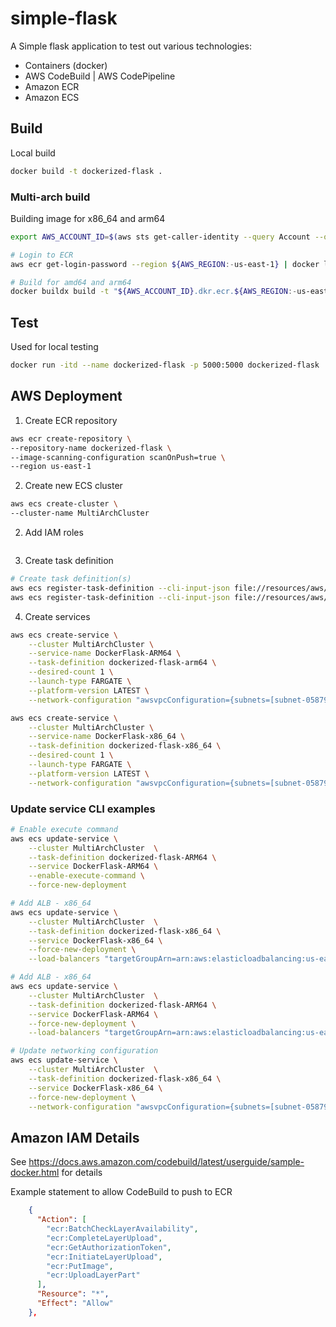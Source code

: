 # simple-flask

A Simple flask application to test out various technologies:

- Containers (docker)
- AWS CodeBuild | AWS CodePipeline
- Amazon ECR
- Amazon ECS

## Build

Local build

```bash
docker build -t dockerized-flask .
```

### Multi-arch build

Building image for x86_64 and arm64

```bash
export AWS_ACCOUNT_ID=$(aws sts get-caller-identity --query Account --output text)

# Login to ECR
aws ecr get-login-password --region ${AWS_REGION:-us-east-1} | docker login --username AWS --password-stdin ${AWS_ACCOUNT_ID}.dkr.ecr.${AWS_REGION:-us-east-1}.amazonaws.com

# Build for amd64 and arm64
docker buildx build -t "${AWS_ACCOUNT_ID}.dkr.ecr.${AWS_REGION:-us-east-1}.amazonaws.com/${IMAGE_REPO_NAME}:${IMAGE_TAG:latest}" --platform linux/amd64,linux/arm64 --push .
```

## Test

Used for local testing

```bash
docker run -itd --name dockerized-flask -p 5000:5000 dockerized-flask
```

## AWS Deployment

1. Create ECR repository

```bash
aws ecr create-repository \
--repository-name dockerized-flask \
--image-scanning-configuration scanOnPush=true \
--region us-east-1
```

2. Create new ECS cluster

```bash
aws ecs create-cluster \
--cluster-name MultiArchCluster
```

2. Add IAM roles

```bash

```

3. Create task definition

```bash
# Create task definition(s)
aws ecs register-task-definition --cli-input-json file://resources/aws/ecs-task-definition-fargate-arm64.json
aws ecs register-task-definition --cli-input-json file://resources/aws/ecs-task-definition-fargate-x86_64.json
```

4. Create services

```bash
aws ecs create-service \
    --cluster MultiArchCluster \
    --service-name DockerFlask-ARM64 \
    --task-definition dockerized-flask-arm64 \
    --desired-count 1 \
    --launch-type FARGATE \
    --platform-version LATEST \
    --network-configuration "awsvpcConfiguration={subnets=[subnet-05879663ec53b5775,subnet-031c93cffa8b58491],securityGroups=[sg-03f0220e12fdbace3],assignPublicIp=ENABLED}"

aws ecs create-service \
    --cluster MultiArchCluster \
    --service-name DockerFlask-x86_64 \
    --task-definition dockerized-flask-x86_64 \
    --desired-count 1 \
    --launch-type FARGATE \
    --platform-version LATEST \
    --network-configuration "awsvpcConfiguration={subnets=[subnet-05879663ec53b5775,subnet-031c93cffa8b58491],securityGroups=[sg-03f0220e12fdbace3],assignPublicIp=ENABLED}"
```

### Update service CLI examples

```bash
# Enable execute command
aws ecs update-service \
    --cluster MultiArchCluster  \
    --task-definition dockerized-flask-ARM64 \
    --service DockerFlask-ARM64 \
    --enable-execute-command \
    --force-new-deployment

# Add ALB - x86_64
aws ecs update-service \
    --cluster MultiArchCluster  \
    --task-definition dockerized-flask-x86_64 \
    --service DockerFlask-x86_64 \
    --force-new-deployment \
    --load-balancers "targetGroupArn=arn:aws:elasticloadbalancing:us-east-1:152539975130:targetgroup/alb-ecs-dockerized-flask-x86-64/a81b52e7686e1b83,containerName=flask-app,containerPort=5000"

# Add ALB - x86_64
aws ecs update-service \
    --cluster MultiArchCluster  \
    --task-definition dockerized-flask-ARM64 \
    --service DockerFlask-ARM64 \
    --force-new-deployment \
    --load-balancers "targetGroupArn=arn:aws:elasticloadbalancing:us-east-1:152539975130:targetgroup/tg-ecs-dockerized-flask-arm64/8aafb92600bacb82,containerName=flask-app,containerPort=5000"

# Update networking configuration
aws ecs update-service \
    --cluster MultiArchCluster  \
    --task-definition dockerized-flask-x86_64 \
    --service DockerFlask-x86_64 \
    --force-new-deployment \
    --network-configuration "awsvpcConfiguration={subnets=[subnet-05879663ec53b5775,subnet-031c93cffa8b58491],securityGroups=[sg-03f0220e12fdbace3],assignPublicIp=ENABLED}"
```

## Amazon IAM Details

See https://docs.aws.amazon.com/codebuild/latest/userguide/sample-docker.html for details

Example statement to allow CodeBuild to push to ECR

```json
    {
      "Action": [
        "ecr:BatchCheckLayerAvailability",
        "ecr:CompleteLayerUpload",
        "ecr:GetAuthorizationToken",
        "ecr:InitiateLayerUpload",
        "ecr:PutImage",
        "ecr:UploadLayerPart"
      ],
      "Resource": "*",
      "Effect": "Allow"
    },
```
